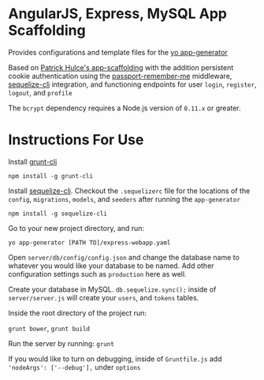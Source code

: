 # AngularJS, Express, MySQL App Scaffolding

Provides configurations and template files for the [yo app-generator](https://github.com/paulius005/generator-app-generator)

Based on [Patrick Hulce's app-scaffolding](https://github.com/patrickhulce/app-scaffolding) with the addition persistent cookie authentication using the [passport-remember-me](https://github.com/jaredhanson/passport-remember-me) middleware, [sequelize-cli](https://github.com/sequelize/cli) integration, and functioning endpoints for user `login`, `register`, `logout`, and `profile`

The `bcrypt` dependency requires a Node.js version of `0.11.x` or greater.

# Instructions For Use

Install [grunt-cli](https://github.com/gruntjs/grunt-cli)
```
npm install -g grunt-cli
```

Install [sequelize-cli](https://github.com/sequelize/cli). Checkout the `.sequelizerc` file for the locations of the `config`, `migrations`, `models`, and `seeders` after running the `app-generator`
```
npm install -g sequelize-cli
```


Go to your new project directory, and run:

```
yo app-generator [PATH TO]/express-webapp.yaml
```

Open `server/db/config/config.json` and change the database name to whatever you would like your database to be named. Add other configuration settings such as `production` here as well. 

Create your database in MySQL. `db.sequelize.sync();` inside of `server/server.js` will create your `users`, and `tokens` tables.

Inside the root directory of the project run:

`grunt bower`, `grunt build`

Run the server by running: `grunt`

If you would like to turn on debugging, inside of `Gruntfile.js` add `'nodeArgs': ['--debug'],` under `options`
